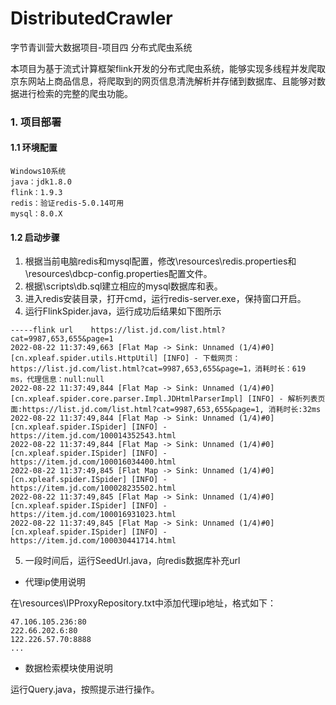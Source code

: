 # DistributedCrawler
字节青训营大数据项目-项目四 分布式爬虫系统   

本项目为基于流式计算框架flink开发的分布式爬虫系统，能够实现多线程并发爬取京东网站上商品信息，将爬取到的网页信息清洗解析并存储到数据库、且能够对数据进行检索的完整的爬虫功能。
### 1. 项目部署

#### 1.1 环境配置

```
Windows10系统
java：jdk1.8.0
flink：1.9.3
redis：验证redis-5.0.14可用
mysql：8.0.X
```

#### 1.2 启动步骤

1. 根据当前电脑redis和mysql配置，修改\resources\redis.properties和\resources\dbcp-config.properties配置文件。
2. 根据\scripts\db.sql建立相应的mysql数据库和表。
3. 进入redis安装目录，打开cmd，运行redis-server.exe，保持窗口开启。
4. 运行FlinkSpider.java，运行成功后结果如下图所示

```
-----flink url    https://list.jd.com/list.html?cat=9987,653,655&page=1
2022-08-22 11:37:49,663 [Flat Map -> Sink: Unnamed (1/4)#0] [cn.xpleaf.spider.utils.HttpUtil] [INFO] - 下载网页：https://list.jd.com/list.html?cat=9987,653,655&page=1，消耗时长：619 ms，代理信息：null:null
2022-08-22 11:37:49,844 [Flat Map -> Sink: Unnamed (1/4)#0] [cn.xpleaf.spider.core.parser.Impl.JDHtmlParserImpl] [INFO] - 解析列表页面:https://list.jd.com/list.html?cat=9987,653,655&page=1, 消耗时长:32ms
2022-08-22 11:37:49,844 [Flat Map -> Sink: Unnamed (1/4)#0] [cn.xpleaf.spider.ISpider] [INFO] - https://item.jd.com/100014352543.html
2022-08-22 11:37:49,844 [Flat Map -> Sink: Unnamed (1/4)#0] [cn.xpleaf.spider.ISpider] [INFO] - https://item.jd.com/100016034400.html
2022-08-22 11:37:49,845 [Flat Map -> Sink: Unnamed (1/4)#0] [cn.xpleaf.spider.ISpider] [INFO] - https://item.jd.com/100028235502.html
2022-08-22 11:37:49,845 [Flat Map -> Sink: Unnamed (1/4)#0] [cn.xpleaf.spider.ISpider] [INFO] - https://item.jd.com/100016931023.html
2022-08-22 11:37:49,845 [Flat Map -> Sink: Unnamed (1/4)#0] [cn.xpleaf.spider.ISpider] [INFO] - https://item.jd.com/100030441714.html
```

5. 一段时间后，运行SeedUrl.java，向redis数据库补充url



- 代理ip使用说明

在\resources\IPProxyRepository.txt中添加代理ip地址，格式如下：

```
47.106.105.236:80
222.66.202.6:80
122.226.57.70:8888
...
```

- 数据检索模块使用说明

运行Query.java，按照提示进行操作。





